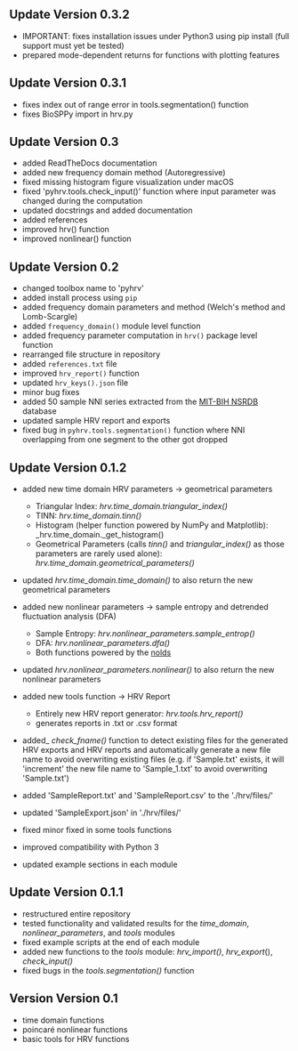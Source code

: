 Update Version 0.3.2
--------------------
- IMPORTANT: fixes installation issues under Python3 using pip install (full support must yet be tested)
- prepared mode-dependent returns for functions with plotting features

Update Version 0.3.1
--------------------
- fixes index out of range error in tools.segmentation() function
- fixes BioSPPy import in hrv.py

Update Version 0.3
------------------
- added ReadTheDocs documentation
- added new frequency domain method (Autoregressive)
- fixed missing histogram figure visualization under macOS
- fixed 'pyhrv.tools.check_input()' function where input parameter was changed during the computation
- updated docstrings and added documentation
- added references
- improved hrv() function
- improved nonlinear() function

Update Version 0.2
------------------
- changed toolbox name to 'pyhrv'
- added install process using `pip`
- added frequency domain parameters and method (Welch's method and Lomb-Scargle)
- added `frequency_domain()` module level function
- added frequency parameter computation in `hrv()` package level function
- rearranged file structure in repository
- added `references.txt` file
- improved `hrv_report()` function
- updated `hrv_keys().json` file
- minor bug fixes
- added 50 sample NNI series extracted from the [MIT-BIH NSRDB](https://physionet.org/physiobank/database/nsrdb/) database
- updated sample HRV report and exports
- fixed bug in `pyhrv.tools.segmentation()` function where NNI overlapping from one segment to the other got dropped

Update Version 0.1.2
--------------------
- added new time domain HRV parameters -> geometrical parameters

  * Triangular Index:  _hrv.time_domain.triangular_index()_
  * TINN:  _hrv.time_domain.tinn()_
  * Histogram (helper function powered by NumPy and Matplotlib):  _hrv.time_domain._get_histogram()
  * Geometrical Parameters (calls _tinn()_ and _triangular_index()_ as those parameters are rarely used alone): _hrv.time_domain.geometrical_parameters()_

- updated _hrv.time_domain.time_domain()_ to also return the new geometrical parameters
- added new nonlinear parameters -> sample entropy and detrended fluctuation analysis (DFA)

  * Sample Entropy:  _hrv.nonlinear_parameters.sample_entrop()_
  * DFA: _hrv.nonlinear_parameters.dfa()_
  * Both functions powered by the [nolds](https://github.com/CSchoel/nolds)

- updated _hrv.nonlinear_parameters.nonlinear()_ to also return the new nonlinear parameters
- added new tools function -> HRV Report
  * Entirely new HRV report generator:  _hrv.tools.hrv_report()_
  * generates reports in .txt or .csv format

- added_ _check_fname()_ function to detect existing files for the generated HRV exports and HRV reports and automatically generate a new file name to avoid overwriting existing files (e.g. if 'Sample.txt' exists, it will 'increment' the new file name to 'Sample_1.txt' to avoid overwriting 'Sample.txt')

- added 'SampleReport.txt' and 'SampleReport.csv' to the './hrv/files/'
- updated 'SampleExport.json' in './hrv/files/'
- fixed minor fixed in some tools functions
- improved compatibility with Python 3
- updated example sections in each module

Update Version 0.1.1
--------------------
- restructured entire repository
- tested functionality and validated results for the _time_domain_, _nonlinear_parameters_, and _tools_ modules
- fixed example scripts at the end of each module
- added new functions to the _tools_ module: _hrv_import()_,
_hrv_export_(), _check_input()_
- fixed bugs in the _tools.segmentation()_ function

Version Version 0.1
-------------------
- time domain functions
- poincaré nonlinear functions
- basic tools for HRV functions